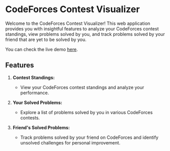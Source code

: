 # CodeForces Contest Visualizer

Welcome to the CodeForces Contest Visualizer! This web application provides you with insightful features to analyze your CodeForces contest standings, view problems solved by you, and track problems solved by your friend that are yet to be solved by you.

You can check the live demo [here](https://hirenachhaada.github.io/CodeForcesContestVisualizer/).

## Features

1. **Contest Standings:**
   - View your CodeForces contest standings and analyze your performance.

2. **Your Solved Problems:**
   - Explore a list of problems solved by you in various CodeForces contests.

3. **Friend's Solved Problems:**
   - Track problems solved by your friend on CodeForces and identify unsolved challenges for personal improvement.

